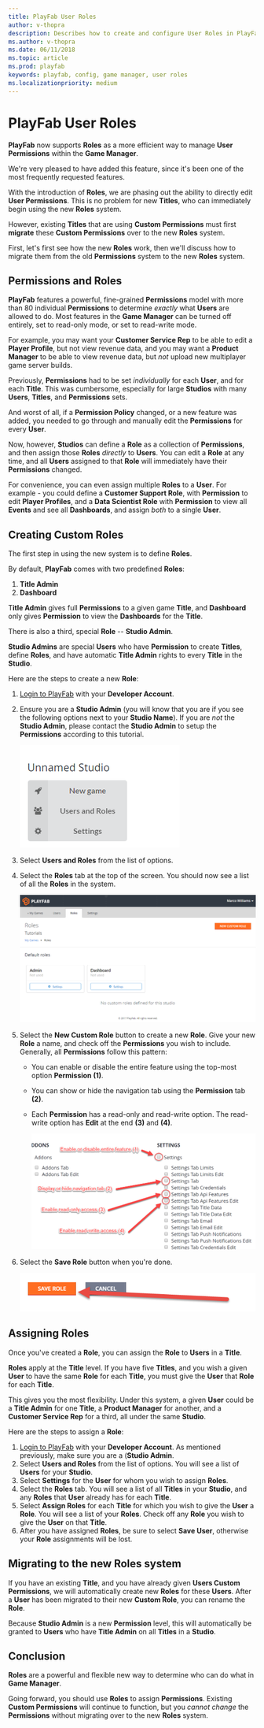 ```yaml
---
title: PlayFab User Roles
author: v-thopra
description: Describes how to create and configure User Roles in PlayFab.
ms.author: v-thopra
ms.date: 06/11/2018
ms.topic: article
ms.prod: playfab
keywords: playfab, config, game manager, user roles
ms.localizationpriority: medium
---
```


# PlayFab User Roles

**PlayFab** now supports **Roles** as a more efficient way to manage **User Permissions** within the **Game Manager**.

We're very pleased to have added this feature, since it's been one of the most frequently requested features.

With the introduction of **Roles**, we are phasing out the ability to directly edit **User Permissions**. This is no problem for new **Titles**, who can immediately begin using the new **Roles** system.

However, existing **Titles** that are using **Custom Permissions** must first **migrate** these **Custom Permissions** over to the new **Roles** system.

First, let's first see how the new **Roles** work, then we'll discuss how to migrate them from the old **Permissions** system to the new **Roles** system.

## Permissions and Roles

**PlayFab** features a powerful, fine-grained **Permissions** model with more than 80 individual **Permissions** to determine *exactly* what **Users** are allowed to do. Most features in the **Game Manager** can be turned off entirely, set to read-only mode, or set to read-write mode.

For example, you may want your **Customer Service Rep** to be able to edit a **Player Profile**, but not view revenue data, and you may want a **Product Manager** to be able to view revenue data, but *not* upload new multiplayer game server builds.

Previously, **Permissions** had to be set *individually* for each **User**, and for each **Title**. This was cumbersome, especially for large **Studios** with many **Users**, **Titles**, and **Permissions** sets.

And worst of all, if a **Permission Policy** changed, or a new feature was added, you needed to go through and manually edit the **Permissions** for every **User**.

Now, however, **Studios** can define a **Role** as a collection of **Permissions**, and then assign those **Roles** *directly* to **Users**. You can edit a **Role** at any time, and all **Users** assigned to that **Role** will immediately have their **Permissions** changed.

For convenience, you can even assign multiple **Roles** to a **User**. For example - you could define a **Customer Support Role**, with **Permission** to edit **Player Profiles**, and a **Data Scientist Role** with **Permission** to view all **Events** and see all **Dashboards**, and assign *both* to a single **User**.

## Creating Custom Roles

The first step in using the new system is to define **Roles**.

By default, **PlayFab** comes with two predefined **Roles**:

1. **Title Admin**
2. **Dashboard**

T**itle Admin** gives full **Permissions** to a given game **Title**, and **Dashboard** only gives **Permission** to view the **Dashboards** for the **Title**.

There is also a third, special **Role** -- **Studio Admin**.

**Studio Admins** are special **Users** who have **Permission** to create **Titles**, define **Roles**, and have automatic **Title Admin** rights to every **Title** in the **Studio**.

Here are the steps to create a new **Role**:

1. [Login to PlayFab](https://developer.playfab.com/) with your **Developer Account**.
2. Ensure you are a **Studio Admin** (you will know that you are if you see the following options next to your **Studio Name**). If you are *not* the **Studio Admin**, please contact the **Studio Admin** to setup the **Permissions** according to this tutorial.

   ![PlayFab - Studio Admin Options](media/tutorials/playfab-studio-admin-options.png)  

3. Select **Users and Roles** from the list of options.
4. Select the **Roles** tab at the top of the screen. You should now see a list of all the **Roles** in the system.

   ![Game Manager - Roles](media/tutorials/game-manager-roles.png)  

5. Select the **New Custom Role** button to create a new **Role**. Give your new **Role** a name, and check off the **Permissions** you wish to include. Generally, all **Permissions** follow this pattern:

    - You can enable or disable the entire feature using the top-most option **Permission (1)**.
    - You can show or hide the navigation tab using the **Permission** tab **(2)**.
    - Each **Permission** has a read-only and read-write option. The read-write option has **Edit** at the end **(3)** and **(4)**.

      ![Game Manager - New Role - Permissions](media/tutorials/game-manager-new-role-permissions.png)  

6. Select the **Save Role** button when you're done.

   ![Game Manager - Save Role](media/tutorials/game-manager-save-role.png)  

## Assigning Roles

Once you've created a **Role**, you can assign the **Role** to **Users** in a **Title**.

**Roles** apply at the **Title** level. If you have five **Titles**, and you wish a given **User** to have the same **Role** for each **Title**, you must give the **User** that **Role** for each **Title**.

This gives you the most flexibility. Under this system, a given **User** could be a **Title Admin** for one **Title**, a **Product Manager** for another, and a **Customer Service Rep** for a third, all under the same **Studio**.

Here are the steps to assign a **Role**:

1. [Login to PlayFab](https://developer.playfab.com/) with your **Developer Account**. As mentioned previously, make sure you are a (**Studio Admin**.
2. Select **Users and Roles** from the list of options. You will see a list of **Users** for your **Studio**.
3. Select **Settings** for the **User** for whom you wish to assign **Roles**.
4. Select the **Roles** tab. You will see a list of all **Titles** in your **Studio**, and any **Roles** that **User** already has for each **Title**.
5. Select **Assign Roles** for each **Title** for which you wish to give the **User** a **Role**. You will see a list of your **Roles**. Check off any **Role** you wish to give the **User** on that **Title**.
6. After you have assigned **Roles**, be sure to select **Save User**, otherwise your **Role** assignments will be lost.

## Migrating to the new Roles system

If you have an existing **Title**, and you have already given **Users Custom Permissions**, we will automatically create new **Roles** for these **Users**. After a **User** has been migrated to their new **Custom Role**, you can rename the **Role**.

Because **Studio Admin** is a new **Permission** level, this will automatically be granted to **Users** who have **Title Admin** on all **Titles** in a **Studio**.

## Conclusion

**Roles** are a powerful and flexible new way to determine who can do what in **Game Manager**.

Going forward, you should use **Roles** to assign **Permissions**. Existing **Custom Permissions** will continue to function, but you *cannot change* the **Permissions** without migrating over to the new **Roles** system.
